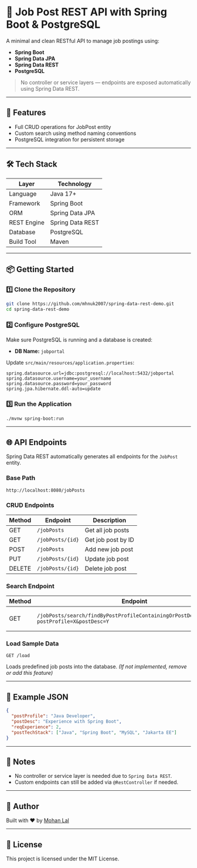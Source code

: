 # 💼 Job Post REST API with Spring Boot & PostgreSQL

A minimal and clean RESTful API to manage job postings using:
- **Spring Boot**
- **Spring Data JPA**
- **Spring Data REST**
- **PostgreSQL**

> No controller or service layers — endpoints are exposed automatically using Spring Data REST.

---

## 🚀 Features
- Full CRUD operations for JobPost entity
- Custom search using method naming conventions
- PostgreSQL integration for persistent storage

---

## 🛠️ Tech Stack

| Layer        | Technology             |
|-------------|------------------------|
| Language     | Java 17+               |
| Framework    | Spring Boot            |
| ORM          | Spring Data JPA        |
| REST Engine  | Spring Data REST       |
| Database     | PostgreSQL             |
| Build Tool   | Maven                  |

---

## 📦 Getting Started

### 1️⃣ Clone the Repository
```bash
git clone https://github.com/mhnuk2007/spring-data-rest-demo.git
cd spring-data-rest-demo
```

### 2️⃣ Configure PostgreSQL
Make sure PostgreSQL is running and a database is created:
- **DB Name:** `jobportal`

Update `src/main/resources/application.properties`:
```properties
spring.datasource.url=jdbc:postgresql://localhost:5432/jobportal
spring.datasource.username=your_username
spring.datasource.password=your_password
spring.jpa.hibernate.ddl-auto=update
```

### 3️⃣ Run the Application
```bash
./mvnw spring-boot:run
```

---

## 🌐 API Endpoints
Spring Data REST automatically generates all endpoints for the `JobPost` entity.

### Base Path
```
http://localhost:8080/jobPosts
```

### CRUD Endpoints
| Method | Endpoint            | Description              |
|--------|---------------------|--------------------------|
| GET    | `/jobPosts`         | Get all job posts        |
| GET    | `/jobPosts/{id}`    | Get job post by ID       |
| POST   | `/jobPosts`         | Add new job post         |
| PUT    | `/jobPosts/{id}`    | Update job post          |
| DELETE | `/jobPosts/{id}`    | Delete job post          |

### Search Endpoint
| Method | Endpoint                                                                                      | Description                 |
|--------|-----------------------------------------------------------------------------------------------|-----------------------------|
| GET    | `/jobPosts/search/findByPostProfileContainingOrPostDescContaining?postProfile=X&postDesc=Y`  | Search by profile or desc   |

### Load Sample Data
```http
GET /load
```
Loads predefined job posts into the database. *(If not implemented, remove or add this feature)*

---

## 📘 Example JSON
```json
{
  "postProfile": "Java Developer",
  "postDesc": "Experience with Spring Boot",
  "reqExperience": 2,
  "postTechStack": ["Java", "Spring Boot", "MySQL", "Jakarta EE"]
}
```

---

## 📌 Notes
- No controller or service layer is needed due to `Spring Data REST`.
- Custom endpoints can still be added via `@RestController` if needed.

---

## 🙌 Author
Built with ❤️ by [Mohan Lal](https://github.com/mhnuk2007)

---

## 📄 License
This project is licensed under the MIT License.

